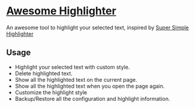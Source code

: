 # [Awesome Highlighter](https://chrome.google.com/webstore/detail/awesome-highlighter/mcaohmbjkabengkejjeacomgikphgcdk)

An awesome tool to highlight your selected text, inspired by [Super Simple Highlighter](https://chrome.google.com/webstore/detail/super-simple-highlighter/hhlhjgianpocpoppaiihmlpgcoehlhio)

## Usage

* Highlight your selected text with custom style.
* Delete highlighted text.
* Show all the highlighted text on the current page.
* Show all the highlighted text when you open the page again.
* Customize the highlight style
* Backup/Restore all the configuration and highlight information.
